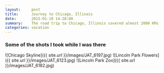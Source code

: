 ```yaml
---
layout:     post
title:      Journey to Chicago, Illinois
date:       2015-01-10 14:28:00
summary:    The road trip to Chicago, Illinois covered almost 2000 KMs in 3 days.
categories: vacation
---
```


### Some of the shots I took while I was there
![Chicago Skyline]({{ site.url }}/images/JAT_6197.jpg)
![Lincoln Park Flowers]({{ site.url }}/images/JAT_6123.jpg)
![Lincoln Park Zoo]({{ site.url }}/images/JAT_6182.jpg)